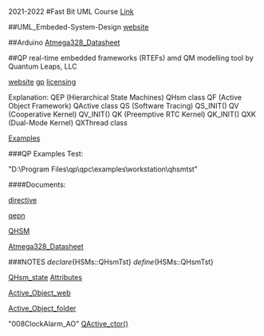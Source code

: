 2021-2022
#Fast Bit UML Course 
  [Link](https://www.udemy.com/course/embedded-system-design-using-uml-state-machines/)

##UML_Embeded-System-Design
  [website](https://www.state-machine.com/)

##Arduino
  [Atmega328_Datasheet](https://www.waveshare.com/w/upload/9/93/ATmega328P_datasheet_Complete.pdf)


##QP real-time embedded frameworks (RTEFs) amd QM modelling tool by Quantum Leaps, LLC

 [website](https://www.state-machine.com/)
 [gp](https://www.state-machine.com/products/gp)
 [licensing](https://www.state-machine.com/licensing)

  Explanation:
    QEP   (Hierarchical State Machines)   QHsm class
    QF    (Active Object Framework)       QActive class
    QS    (Software Tracing)              QS_INIT()
    QV    (Cooperative Kernel)            QV_INIT()
    QK    (Preemptive RTC Kernel)         QK_INIT()
    QXK   (Dual-Mode Kernel)              QXThread class
  
  [Examples](https://www.state-machine.com/qpc/exa.html)


###QP Examples Test: 

  "D:\Program Files\qp\qpc\examples\workstation\qhsmtst"


####Documents:

 [directive](https://www.state-machine.com/qm/ce_directive.htm)
 
 [qepn](https://www.state-machine.com/qpn/qepn_8h.html)
 
 [QHSM](https://www.state-machine.com/qpn/struct_q_hsm.html)
 
 [Atmega328_Datasheet](https://www.waveshare.com/w/upload/9/93/ATmega328P_datasheet_Complete.pdf)

###NOTES
  $declare${HSMs::QHsmTst}
  $define${HSMs::QHsmTst}


  [QHsm_state](https://www.state-machine.com/qpn/qepn_8h.html#ab2a65d48fe96db91a3ca533410526afb)
  [Attributes](https://www.state-machine.com/qm/bm_attr.html)

  [Active_Object_web](https://www.state-machine.com/active-object)
  
  [Active_Object_folder](https://github.com/emreoztoklu/UML_Embeded-System-Design/tree/main/DOCUMENT\multiple_SM)


  "008ClockAlarm_AO"
  [QActive_ctor()](https://www.state-machine.com/qpn/struct_q_active.html#a13edf5eeb78176195720ac88bf70b3ef)
